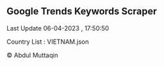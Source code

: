 

## Google Trends Keywords Scraper 
 
Last Update 06-04-2023 , 17:50:50

Country List :
VIETNAM.json



© Abdul Muttaqin 
